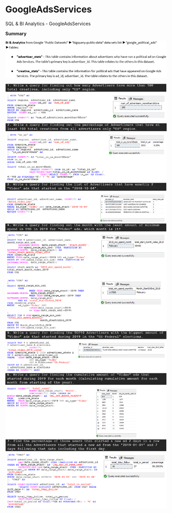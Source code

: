 # GoogleAdsServices
SQL &amp; BI Analytics - GoogleAdsServices  

**Summary**  

![](https://github.com/amirnavon/GoogleAdsServices/blob/master/images/summary00.PNG)  

![](https://github.com/amirnavon/GoogleAdsServices/blob/master/images/summary01.PNG)
![](https://github.com/amirnavon/GoogleAdsServices/blob/master/images/summary02.PNG)
![](https://github.com/amirnavon/GoogleAdsServices/blob/master/images/summary03.PNG)
![](https://github.com/amirnavon/GoogleAdsServices/blob/master/images/summary04.PNG)
![](https://github.com/amirnavon/GoogleAdsServices/blob/master/images/summary05.PNG)
![](https://github.com/amirnavon/GoogleAdsServices/blob/master/images/summary06.PNG)
![](https://github.com/amirnavon/GoogleAdsServices/blob/master/images/summary07.PNG)
